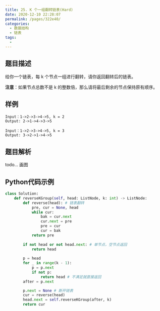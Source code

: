 ```yaml
---
title: 25. K 个一组翻转链表(Hard)
date: 2020-12-10 22:28:07
permalink: /pages/322e40/
categories: 
  - 数据结构
  - 链表
tags: 
  - 
---
```


## 题目描述

给你一个链表，每 k 个节点一组进行翻转，请你返回翻转后的链表。

**注意**：如果节点总数不是 k 的整数倍，那么请将最后剩余的节点保持原有顺序。

## 样例

```
Input：1->2->3->4->5, k = 2
Output: 2->1->4->3->5

Input：1->2->3->4->5, k = 3
Output: 3->2->1->4->5
```

## 题目解析

todo... 画图

## Python代码示例

```python
class Solution:
    def reverseKGroup(self, head: ListNode, k: int) -> ListNode:
        def reverse(head): # 链表翻转
            pre, cur = None, head 
            while cur:
                bak = cur.next 
                cur.next = pre 
                pre = cur 
                cur = bak 
            return pre 
        
        if not head or not head.next: # 单节点，空节点返回
            return head 
        
        p = head 
        for _ in range(k - 1):
            p = p.next 
            if not p:
                return head # 不满足就直接返回
        after = p.next 

        p.next = None # 断开链表
        cur = reverse(head) 
        head.next = self.reverseKGroup(after, k)
        return cur 
```



